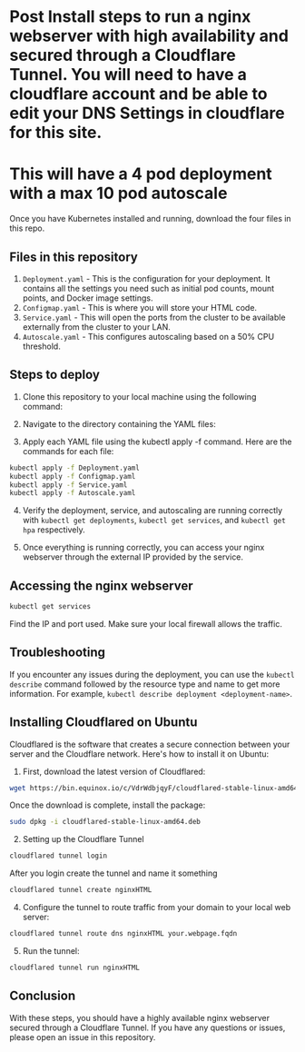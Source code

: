 # Post Install steps to run a nginx webserver with high availability and secured through a Cloudflare Tunnel. You will need to have a cloudflare account and be able to edit your DNS Settings in cloudflare for this site.

# This will have a 4 pod deployment with a max 10 pod autoscale

Once you have Kubernetes installed and running, download the four files in this repo. 

## Files in this repository

1. `Deployment.yaml` - This is the configuration for your deployment. It contains all the settings you need such as initial pod counts, mount points, and Docker image settings.  
2. `Configmap.yaml` - This is where you will store your HTML code.
3. `Service.yaml` - This will open the ports from the cluster to be available externally from the cluster to your LAN.
4. `Autoscale.yaml` - This configures autoscaling based on a 50% CPU threshold.

## Steps to deploy

1. Clone this repository to your local machine using the following command:

2. Navigate to the directory containing the YAML files:

3. Apply each YAML file using the kubectl apply -f <filename> command. Here are the commands for each file:
```bash
kubectl apply -f Deployment.yaml
kubectl apply -f Configmap.yaml
kubectl apply -f Service.yaml
kubectl apply -f Autoscale.yaml
```

4. Verify the deployment, service, and autoscaling are running correctly with `kubectl get deployments`, `kubectl get services`, and `kubectl get hpa` respectively.

5. Once everything is running correctly, you can access your nginx webserver through the external IP provided by the service.

## Accessing the nginx webserver
```bash
kubectl get services
```
Find the IP and port used. Make sure your local firewall allows the traffic.

## Troubleshooting

If you encounter any issues during the deployment, you can use the `kubectl describe` command followed by the resource type and name to get more information. For example, `kubectl describe deployment <deployment-name>`.


## Installing Cloudflared on Ubuntu

Cloudflared is the software that creates a secure connection between your server and the Cloudflare network. Here's how to install it on Ubuntu:

1. First, download the latest version of Cloudflared:

```bash
wget https://bin.equinox.io/c/VdrWdbjqyF/cloudflared-stable-linux-amd64.deb
```
Once the download is complete, install the package:

```bash
sudo dpkg -i cloudflared-stable-linux-amd64.deb
```
2. Setting up the Cloudflare Tunnel
```bash
cloudflared tunnel login
```
After you login create the tunnel and name it something
```bash
cloudflared tunnel create nginxHTML
```
4. Configure the tunnel to route traffic from your domain to your local web server:
```bash
cloudflared tunnel route dns nginxHTML your.webpage.fqdn
```
5. Run the tunnel:
```bash
cloudflared tunnel run nginxHTML
```

## Conclusion

With these steps, you should have a highly available nginx webserver secured through a Cloudflare Tunnel. If you have any questions or issues, please open an issue in this repository.
